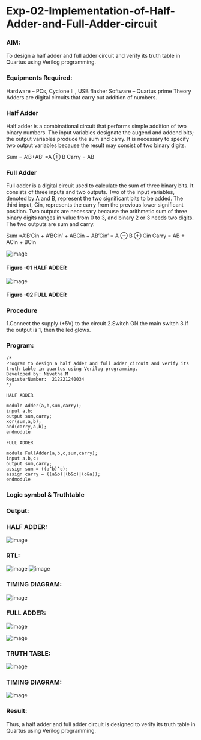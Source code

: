 # Exp-02-Implementation-of-Half-Adder-and-Full-Adder-circuit
### AIM:
To design a half adder and full adder circuit and verify its truth table in Quartus using Verilog programming.

### Equipments Required:
Hardware – PCs, Cyclone II , USB flasher
Software – Quartus prime
Theory
Adders are digital circuits that carry out addition of numbers.

### Half Adder
Half adder is a combinational circuit that performs simple addition of two binary numbers. The input variables designate the augend and addend bits; the output variables produce the sum and carry. It is necessary to specify two output variables because the result may consist of two binary digits.

Sum = A’B+AB’ =A ⊕ B Carry = AB

### Full Adder
Full adder is a digital circuit used to calculate the sum of three binary bits. It consists of three inputs and two outputs. Two of the input variables, denoted by A and B, represent the two significant bits to be added. The third input, Cin, represents the carry from the previous lower significant position. Two outputs are necessary because the arithmetic sum of three binary digits ranges in value from 0 to 3, and binary 2 or 3 needs two digits. The two outputs are sum and carry.

Sum =A’B’Cin + A’BCin’ + ABCin + AB’Cin’ = A ⊕ B ⊕ Cin Carry = AB + ACin + BCin

 ![image](https://user-images.githubusercontent.com/36288975/163552156-a13e5a56-c638-4110-97d9-8896907c8d25.png)

#### Figure -01 HALF ADDER 


![image](https://user-images.githubusercontent.com/36288975/163552057-b3547877-6d07-45b4-b7e0-bcfebfad9e1d.png)

#### Figure -02 FULL ADDER 

### Procedure

1.Connect the supply (+5V) to the circuit
2.Switch ON the main switch
3.If the output is 1, then the led glows.
### Program:
~~~
/*
Program to design a half adder and full adder circuit and verify its truth table in quartus using Verilog programming.
Developed by: Nivetha.M
RegisterNumber:  212221240034
*/
~~~
~~~
HALF ADDER

module Adder(a,b,sum,carry);
input a,b;
output sum,carry;
xor(sum,a,b);
and(carry,a,b);
endmodule 

FULL ADDER

module FullAdder(a,b,c,sum,carry);
input a,b,c;
output sum,carry;
assign sum = ((a^b)^c);
assign carry = ((a&b)|(b&c)|(c&a));
endmodule
~~~
### Logic symbol & Truthtable


### Output:
### HALF ADDER:
![image](https://user-images.githubusercontent.com/94155183/196036946-6e8c07c5-f387-460f-be37-4c12853522eb.png)

### RTL:
![image](https://user-images.githubusercontent.com/94155183/196036954-8c4cc3c9-6aae-4a9c-8e6a-2ddb6df67c98.png)
![image](https://user-images.githubusercontent.com/94155183/196036965-c624b008-71c1-46f4-969f-1f7b503154f4.png)

### TIMING DIAGRAM:
![image](https://user-images.githubusercontent.com/94155183/196036976-663df978-992f-4567-a870-40d12c40aaa6.png)
### FULL ADDER:
![image](https://user-images.githubusercontent.com/94155183/196036989-fa0635e6-1ca8-43bf-8239-e90ff3408f82.png)

![image](https://user-images.githubusercontent.com/94155183/196037336-16414fc0-995f-45a7-b78d-17ed40cf4a6f.png)


### TRUTH TABLE:
![image](https://user-images.githubusercontent.com/94155183/196037042-ba81b09b-bf0d-40f6-ad29-759d9ad93d8b.png)

### TIMING DIAGRAM:
![image](https://user-images.githubusercontent.com/94155183/196037091-fd1d0fb7-2bd7-4d00-926e-d257fb5f4b7e.png)

### Result:
Thus, a half adder and full adder circuit is designed to verify its truth table in Quartus using Verilog programming.
